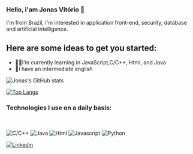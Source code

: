 ### Hello, i'am Jonas Vitório 🤙

I'm from Brazil, I'm interested in application front-end, security, database and artificial intelligence.

## Here are some ideas to get you started:


 - 👨‍💻I’m currently learning in JavaScript,C/C++, Html, and Java
 - 💬I have an intermediate english 

![Jonas's GitHub stats](https://github-readme-stats.vercel.app/api?username=jonasV29&show_icons=true&theme=dracula)

[![Top Langs](https://github-readme-stats.vercel.app/api/top-langs/?username=jonasV29&layout=compact)](https://github.com/JonasV29) 

### Technologies I use on a daily basis:

<div style="display: inline_block"></br>   

 <img align="center"  alt="C/C++" src="https://img.shields.io/badge/C%2B%2B-00599C?style=for-the-badge&logo=c%2B%2B&logoColor=white"> <img align="center"  alt="Java" src="https://img.shields.io/badge/Java-ED8B00?style=for-the-badge&logo=java&logoColor=white"> <img align="center"  alt="Html" src="https://img.shields.io/badge/HTML-239120?style=for-the-badge&logo=html5&logoColor=white"> <img align="center"  alt="Javascript" src="https://img.shields.io/badge/JavaScript-F7DF1E?style=for-the-badge&logo=javascript&logoColor=black"> <img align="center" alt="Python" src="https://img.shields.io/badge/Python-14354C?style=for-the-badge&logo=python&logoColor=white"> 
 
</div>
            
[![Linkedin](https://img.shields.io/badge/LinkedIn-0077B5?style=for-the-badge&logo=linkedin&logoColor=white)](https://www.linkedin.com/in/jonas-vit%C3%B3rio/)




